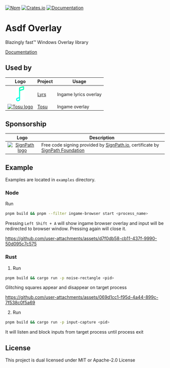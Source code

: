 [![Npm][npm-badge]][npm-url]
[![Crates.io][crates-badge]][crates-url]
[![Documentation][docs-badge]][docs-url]

[npm-badge]: https://img.shields.io/npm/v/@asdf-overlay/core.svg
[npm-url]: https://www.npmjs.com/package/@asdf-overlay/core
[crates-badge]: https://img.shields.io/crates/v/asdf-overlay.svg
[crates-url]: https://crates.io/crates/asdf-overlay
[docs-badge]: https://docs.rs/asdf-overlay/badge.svg     
[docs-url]: https://docs.rs/asdf-overlay

# Asdf Overlay
Blazingly fast™ Windows Overlay library

[Documentation](https://storycraft.github.io/asdf-overlay/)

## Used by
[lyrs-url]: https://github.com/organization/lyrs
[tosu-url]: https://github.com/tosuapp/tosu

| Logo | Project | Usage |
| :-----: | ----- | ----- |
| [![Lyrs logo](.github/images/lyrs-logo.png)][lyrs-url] | [Lyrs][lyrs-url] | Ingame lyrics overlay
| [![Tosu logo](.github/images/tosu-logo.png)][tosu-url] | [Tosu][tosu-url] | Ingame overlay

## Sponsorship
[sign-path-io-url]: https://signpath.io/
[sign-path-foundation-url]: https://signpath.org/

| Logo | Description |
| :-----: | ----- |
| [![SignPath logo](.github/images/signpath-logo.png)][sign-path-io-url] | Free code signing provided by [SignPath.io][sign-path-io-url], certificate by [SignPath Foundation][sign-path-foundation-url] |

## Example
Examples are located in `examples` directory.

### Node
Run
```bash
pnpm build && pnpm --filter ingame-browser start <process_name>
```
Pressing `Left Shift + A` will show ingame browser overlay and input will be redirected to browser window. Pressing again will close it.

https://github.com/user-attachments/assets/d7f0db58-cb11-437f-9990-50d095c7c575

### Rust
1. Run
```bash
pnpm build && cargo run -p noise-rectangle <pid>
```
Glitching squares appear and disappear on target process

https://github.com/user-attachments/assets/069d1cc1-f95d-4a44-899c-7f538c0f5a69

2. Run
```bash
pnpm build && cargo run -p input-capture <pid>
```
It will listen and block inputs from target process until process exit

## License
This project is dual licensed under MIT or Apache-2.0 License
